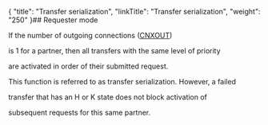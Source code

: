 {
    "title": "Transfer serialization",
    "linkTitle": "Transfer serialization",
    "weight": "250"
}## Requester mode

If the number of outgoing connections ([CNXOUT](../../c_intro_userinterfaces/command_summary/parameter_intro/cnxout))
is 1 for a partner, then all transfers with the same level of priority
are activated in order of their submitted request.

This function is referred to as transfer serialization. However, a failed
transfer that has an H or K state does not block activation of
subsequent requests for this same partner.
